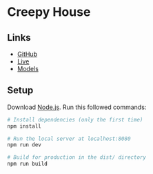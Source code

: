 # Creepy House

## Links

- [GitHub](https://github.com/itsMehrshad/CreepyHouse)
- [Live](https://creepy-house.vercel.app/)
- [Models](#)

## Setup

Download [Node.js](https://nodejs.org/en/download/).
Run this followed commands:

```bash
# Install dependencies (only the first time)
npm install

# Run the local server at localhost:8080
npm run dev

# Build for production in the dist/ directory
npm run build
```
